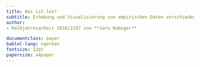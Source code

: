 ```yaml
---
title: Was ist los?
subtitle: Erhebung und Visualisierung von empirischen Daten verschiedener Internet-Zeitungen
author:
- Halbjahresarbeit 2016/2107 von **Jaro Habiger**

documentclass: paper
bablel-lang: ngerman
fontsize: 12pt
papersize: a4paper
---
```

